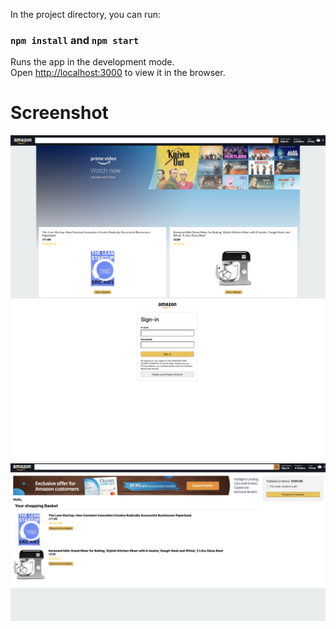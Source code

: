 
In the project directory, you can run:

### `npm install` and `npm start`

Runs the app in the development mode.<br />
Open [http://localhost:3000](http://localhost:3000) to view it in the browser.

<h1>Screenshot</h1>

<img src="https://github.com/muhal24/amazon-clone/blob/main/screenshot/1.png" width="auto" height="auto">
<img src="https://github.com/muhal24/amazon-clone/blob/main/screenshot/2.png" width="auto" height="auto">
<img src="https://github.com/muhal24/amazon-clone/blob/main/screenshot/3.png" width="auto" height="auto">

